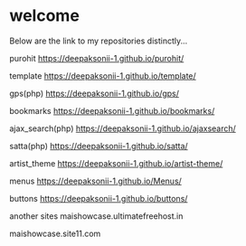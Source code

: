 # welcome
Below are the link to my repositories distinctly...

purohit
https://deepaksonii-1.github.io/purohit/

template
https://deepaksonii-1.github.io/template/

gps(php)
https://deepaksonii-1.github.io/gps/

bookmarks
https://deepaksonii-1.github.io/bookmarks/

ajax_search(php)
https://deepaksonii-1.github.io/ajaxsearch/

satta(php)
https://deepaksonii-1.github.io/satta/

artist_theme
https://deepaksonii-1.github.io/artist-theme/

menus
https://deepaksonii-1.github.io/Menus/

buttons
https://deepaksonii-1.github.io/buttons/

another sites
maishowcase.ultimatefreehost.in

maishowcase.site11.com
